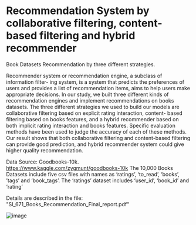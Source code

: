 # Recommendation System by collaborative filtering, content- based filtering and hybrid recommender
Book Datasets Recommendation by three different strategies.

Recommender system or recommendation engine, a subclass of information filter- ing system, is a system that predicts the preferences of users and provides a list of recommendation items, aims to help users make appropriate decisions. In our study, we built three different kinds of recommendation engines and implement recommendations on books datasets. The three different strategies we used to build our models are collaborative filtering based on explicit rating interaction, content- based filtering based on books features, and a hybrid recommender based on both implicit rating interaction and books features. Specific evaluation methods have been used to judge the accuracy of each of these methods. Our result shows that both collaborative filtering and content-based filtering can provide good prediction, and hybrid recommender system could give higher quality recommendation.

Data Source: Goodbooks-10k. https://www.kaggle.com/zygmunt/goodbooks-10k
The 10,000 Books Datasets include five csv files with names as ‘ratings’, ‘to_read’, ‘books’, ’tags’ and ‘book_tags’. The ‘ratings’ dataset includes ‘user_id’, ‘book_id’ and ‘rating’

Details are described in the file: "SI_671_Books_Recommendation_Final_report.pdf"

![image](https://user-images.githubusercontent.com/54957469/119430150-40272180-bcde-11eb-86cf-c3ea2826b41f.png)
